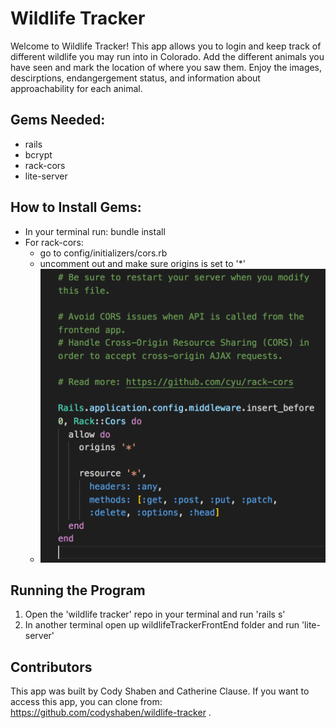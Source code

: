 # Wildlife Tracker

Welcome to Wildlife Tracker! This app allows you to login and keep track of different wildlife you may run into in Colorado. Add the different animals you have seen and mark the location of where you saw them. Enjoy the images, descirptions, endangergement status, and information about approachability for each animal. 

## Gems Needed: 
- rails
- bcrypt
- rack-cors 
- lite-server

## How to Install Gems: 
- In your terminal run: bundle install
- For rack-cors: 
    - go to config/initializers/cors.rb
    - uncomment out and make sure origins is set    to '*'
    - ![example of cors.rb file](cors-screenshot.png)
## Running the Program
1. Open the 'wildlife tracker' repo in your terminal and run 'rails s' 
2. In another terminal open up wildlifeTrackerFrontEnd folder and run 'lite-server'

## Contributors
This app was built by Cody Shaben and Catherine Clause. If you want to access this app, you can clone from: https://github.com/codyshaben/wildlife-tracker .
    
